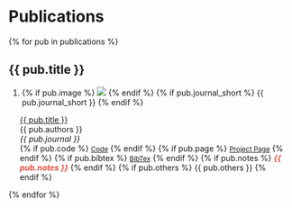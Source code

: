 # Publications

{% for pub in publications %}

## {{ pub.title }}

<div class="grid cards" markdown>

<div class="publications"><ol class="bibliography"><li>
    <div class="col-sm-3 abbr">
        {% if pub.image %}
            <img src="{{ pub.image }}" class="teaser" >
        {% endif %}
        {% if pub.journal_short %}
            <abbr class="badge">{{ pub.journal_short }}</abbr>
        {% endif %}
    </div>
</li></ol></div>

<div class="col-sm-9" style="position: relative;padding-right: 15px;padding-left: 20px;">
    <div class="title"><a href="{{ pub.link }}">{{ pub.title }}</a></div>
    <div class="author">{{ pub.authors }}</div>
    <div class="periodical"><em>{{ pub.journal }}</em></div>
    <div class="links">
        {% if pub.code %}
            <a href="{{ pub.code }}" class="btn btn-sm z-depth-0" role="button" target="_blank" style="font-size:12px;">Code</a>
        {% endif %}
        {% if pub.page %}
            <a href="{{ pub.page }}" class="btn btn-sm z-depth-0" role="button" target="_blank" style="font-size:12px;">Project Page</a>
        {% endif %}
        {% if pub.bibtex %}
            <a href="{{ pub.bibtex }}" class="btn btn-sm z-depth-0" role="button" target="_blank" style="font-size:12px;">BibTex</a>
        {% endif %}
        {% if pub.notes %}
            <strong> <i style="color:#e74d3c">{{ pub.notes }}</i></strong>
        {% endif %}
        {% if pub.others %}
            {{ pub.others }}
        {% endif %}
    </div>
</div>

</div>

{% endfor %}

